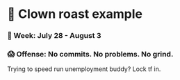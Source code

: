 # 🤡 Clown roast example

### 📅 Week: July 28 - August 3
### 😱 Offense: No commits. No problems. No grind.

Trying to speed run unemployment buddy? Lock tf in.